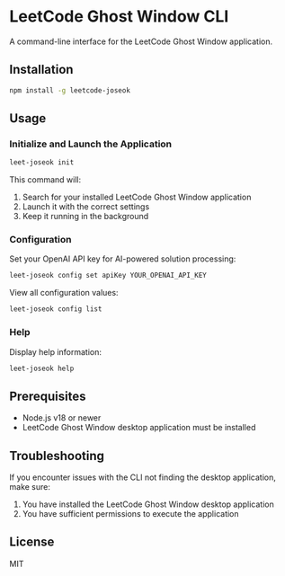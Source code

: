 # LeetCode Ghost Window CLI

A command-line interface for the LeetCode Ghost Window application.

## Installation

```bash
npm install -g leetcode-joseok
```

## Usage

### Initialize and Launch the Application

```bash
leet-joseok init
```

This command will:
1. Search for your installed LeetCode Ghost Window application
2. Launch it with the correct settings
3. Keep it running in the background

### Configuration

Set your OpenAI API key for AI-powered solution processing:

```bash
leet-joseok config set apiKey YOUR_OPENAI_API_KEY
```

View all configuration values:

```bash
leet-joseok config list
```

### Help

Display help information:

```bash
leet-joseok help
```

## Prerequisites

- Node.js v18 or newer
- LeetCode Ghost Window desktop application must be installed

## Troubleshooting

If you encounter issues with the CLI not finding the desktop application, make sure:

1. You have installed the LeetCode Ghost Window desktop application
2. You have sufficient permissions to execute the application

## License

MIT 